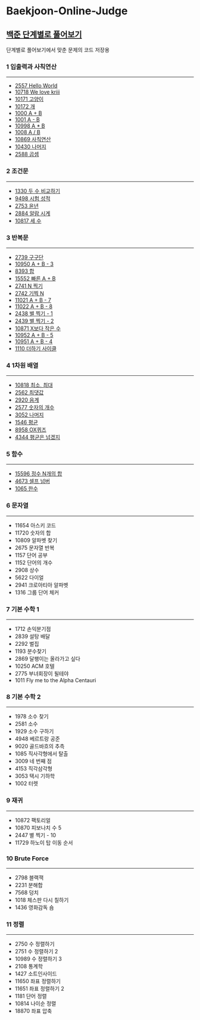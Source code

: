 # Baekjoon-Online-Judge
## [백준 단계별로 풀어보기](https://www.acmicpc.net/step)
단계별로 풀어보기에서 맞춘 문제의 코드 저장용

### 1 입출력과 사칙연산
---

- [2557 Hello World](https://www.acmicpc.net/problem/2557)  
- [10718 We love kriii](https://www.acmicpc.net/problem/10718)    
- [10171 고양이](https://www.acmicpc.net/problem/10171)   
- [10172 개](https://www.acmicpc.net/problem/10172)   
- [1000 A + B](https://www.acmicpc.net/problem/1000)   
- [1001 A - B](https://www.acmicpc.net/problem/1001)   
- [10998 A * B](https://www.acmicpc.net/problem/10998)   
- [1008 A / B](https://www.acmicpc.net/problem/1008)   
- [10869 사칙연산](https://www.acmicpc.net/problem/10869)   
- [10430 나머지](https://www.acmicpc.net/problem/10430)   
- [2588 곱셈](https://www.acmicpc.net/problem/2588)   


### 2 조건문 
---

- [1330 두 수 비교하기](https://www.acmicpc.net/problem/1330)   
- [9498 시험 성적](https://www.acmicpc.net/problem/9498)   
- [2753 윤년](https://www.acmicpc.net/problem/2753)   
- [2884 알람 시계](https://www.acmicpc.net/problem/2884)   
- [10817 세 수](https://www.acmicpc.net/problem/10817)   


### 3 반복문   
---
- [2739 구구단](https://www.acmicpc.net/problem/2739)  
- [10950 A + B - 3](https://www.acmicpc.net/problem/10950) 
- [8393 합](https://www.acmicpc.net/problem/8393)   
- [15552 빠른 A + B](https://www.acmicpc.net/problem/15552)   
- [2741 N 찍기](https://www.acmicpc.net/problem/2741)   
- [2742 기찍 N](https://www.acmicpc.net/problem/2742)   
- [11021 A + B - 7](https://www.acmicpc.net/problem/11021)   
- [11022 A + B - 8](https://www.acmicpc.net/problem/11022)   
- [2438 별 찍기 - 1](https://www.acmicpc.net/problem/2438)   
- [2439 별 찍기 - 2](https://www.acmicpc.net/problem/2439)   
- [10871 X보다 작은 수](https://www.acmicpc.net/problem/10871)  
- [10952 A + B - 5](https://www.acmicpc.net/problem/10952)   
- [10951 A + B - 4](https://www.acmicpc.net/problem/10951)   
- [1110 더하기 사이클](https://www.acmicpc.net/problem/1110)  

### 4 1차원 배열   
---

- [10818 최소, 최대](https://www.acmicpc.net/problem/10818)   
- [2562 최댓값](https://www.acmicpc.net/problem/2562)   
- [2920 음계](https://www.acmicpc.net/problem/2577)   
- [2577 숫자의 개수](https://www.acmicpc.net/problem/2577)   
- [3052 나머지](https://www.acmicpc.net/problem/3052)   
- [1546 평균](https://www.acmicpc.net/problem/1546)   
- [8958 OX퀴즈](https://www.acmicpc.net/problem/8958)   
- [4344 평균은 넘겠지](https://www.acmicpc.net/problem/4344)   


### 5 함수
---

- [15596 정수 N개의 합](https://www.acmicpc.net/problem/15596)   
- [4673 셀프 넘버](https://www.acmicpc.net/problem/4673)   
- [1065 한수](https://www.acmicpc.net/problem/1065)   

### 6 문자열   
---

- 11654 아스키 코드   
- 11720 숫자의 합   
- 10809 알파벳 찾기   
- 2675 문자열 반복   
- 1157 단어 공부   
- 1152 단어의 개수   
- 2908 상수   
- 5622 다이얼   
- 2941 크로아티아 알파벳   
- 1316 그룹 단어 체커   


### 7 기본 수학 1  
---

- 1712 손익분기점   
- 2839 설탕 배달   
- 2292 벌집   
- 1193 분수찾기   
- 2869 달팽이는 올라가고 싶다   
- 10250 ACM 호텔   
- 2775 부녀회장이 될테야   
- 1011 Fly me to the Alpha Centauri   

### 8 기본 수학 2
---

- 1978 소수 찾기   
- 2581 소수   
- 1929 소수 구하기   
- 4948 베르트랑 공준   
- 9020 골드바흐의 추측   
- 1085 직사각형에서 탈출   
- 3009 네 번째 점   
- 4153 직각삼각형   
- 3053 택시 기하학   
- 1002 터렛   

### 9 재귀
---

- 10872 팩토리얼   
- 10870 피보나치 수 5   
- 2447 별 찍기 - 10   
- 11729 하노이 탑 이동 순서   

### 10 Brute Force
---

- 2798 블랙잭   
- 2231 분해합   
- 7568 덩치   
- 1018 체스판 다시 칠하기   
- 1436 영화감독 숌   

### 11 정렬   
---

- 2750 수 정렬하기   
- 2751 수 정렬하기 2   
- 10989 수 정렬하기 3   
- 2108 통계학   
- 1427 소트인사이드   
- 11650 좌표 정렬하기   
- 11651 좌표 정렬하기 2   
- 1181 단어 정렬   
- 10814 나이순 정렬 
- 18870	좌표 압축
